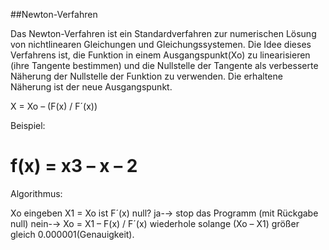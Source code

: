 ##Newton-Verfahren

Das Newton-Verfahren ist ein Standardverfahren zur numerischen Lösung von nichtlinearen Gleichungen und Gleichungssystemen. Die Idee dieses Verfahrens ist, die Funktion in einem Ausgangspunkt(Xo) zu linearisieren (ihre Tangente bestimmen) und die Nullstelle der Tangente als verbesserte Näherung der Nullstelle der Funktion zu verwenden. Die erhaltene Näherung ist der neue Ausgangspunkt.

X = Xo – (F(x) / F´(x))


Beispiel:

# f(x) = x3 – x – 2

Algorithmus:

Xo eingeben
X1 = Xo
ist F´(x) null? 
ja-→ stop das Programm (mit Rückgabe null)
nein-→ Xo = X1 – F(x) / F´(x)
wiederhole solange (Xo – X1) größer gleich 0.000001(Genauigkeit).

